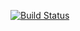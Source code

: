 [![Build Status](https://travis-ci.org/cquere/top-collegues-front.svg?branch=master)](https://travis-ci.org/cquere/top-collegues-front)
